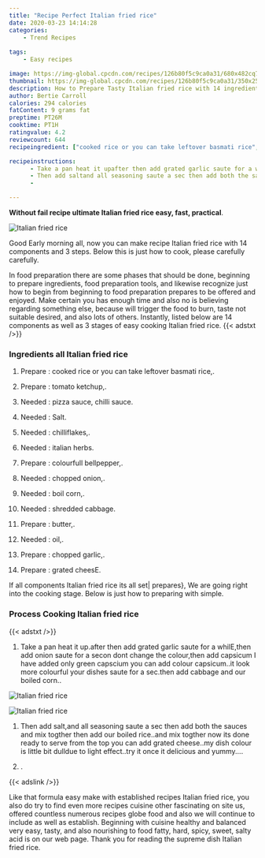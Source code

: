 ```yaml
---
title: "Recipe Perfect Italian fried rice"
date: 2020-03-23 14:14:28
categories:
    - Trend Recipes
    
tags:
    - Easy recipes

image: https://img-global.cpcdn.com/recipes/126b80f5c9ca0a31/680x482cq70/italian-fried-rice-recipe-main-photo.jpg
thumbnail: https://img-global.cpcdn.com/recipes/126b80f5c9ca0a31/350x250cq70/italian-fried-rice-recipe-main-photo.jpg
description: How to Prepare Tasty Italian fried rice with 14 ingredients and 3 stages of easy cooking.
author: Bertie Carroll
calories: 294 calories
fatContent: 9 grams fat
preptime: PT26M
cooktime: PT1H
ratingvalue: 4.2
reviewcount: 644
recipeingredient: ["cooked rice or you can take leftover basmati rice", "tomato ketchup", "pizza sauce chilli sauce", "Salt", "chilliflakes", "italian herbs", "colourfull bellpepper", "chopped onion", "boil corn", "shredded cabbage", "butter", "oil", "chopped garlic", "grated cheesE"]

recipeinstructions: 
      - Take a pan heat it upafter then add grated garlic saute for a whilEthen add onion saute for a secon dont change the colourthen add capsicum I have added only green capscium you can add colour capsicumit look more colourful your dishes saute for a secthen add cabbage and our boiled corn 
      - Then add saltand all seasoning saute a sec then add both the sauces and mix togther then add our boiled riceand mix togther now its done ready to serve from the top you can add grated cheesemy dish colour is little bit dulldue to light effecttry it once it delicious and yummy 
      - 

---
```




**Without fail recipe ultimate Italian fried rice easy, fast, practical**. 


![Italian fried rice](https://img-global.cpcdn.com/recipes/126b80f5c9ca0a31/680x482cq70/italian-fried-rice-recipe-main-photo.jpg "Italian fried rice")




Good Early morning all, now you can make recipe Italian fried rice with 14 components and 3 steps. Below this is just how to cook, please carefully carefully.

In food preparation there are some phases that should be done, beginning to prepare ingredients, food preparation tools, and likewise recognize just how to begin from beginning to food preparation prepares to be offered and enjoyed. Make certain you has enough time and also no is believing regarding something else, because will trigger the food to burn, taste not suitable desired, and also lots of others. Instantly, listed below are 14 components as well as 3 stages of easy cooking Italian fried rice.
{{< adstxt />}}

### Ingredients all Italian fried rice


1. Prepare  : cooked rice or you can take leftover basmati rice,.

1. Prepare  : tomato ketchup,.

1. Needed  : pizza sauce, chilli sauce.

1. Needed  : Salt.

1. Needed  : chilliflakes,.

1. Needed  : italian herbs.

1. Prepare  : colourfull bellpepper,.

1. Needed  : chopped onion,.

1. Needed  : boil corn,.

1. Needed  : shredded cabbage.

1. Prepare  : butter,.

1. Needed  : oil,.

1. Prepare  : chopped garlic,.

1. Prepare  : grated cheesE.



If all components Italian fried rice its all set| prepares}, We are going right into the cooking stage. Below is just how to preparing with simple.

### Process Cooking Italian fried rice

{{< adstxt />}}


1. Take a pan heat it up.after then add grated garlic saute for a whilE,then add onion saute for a secon dont change the colour,then add capsicum I have added only green capscium you can add colour capsicum..it look more colourful your dishes saute for a sec.then add cabbage and our boiled corn..



![Italian fried rice](https://img-global.cpcdn.com/steps/df83237867701a49/160x128cq70/italian-fried-rice-recipe-step-1-photo.jpg" "Italian fried rice")

![Italian fried rice](https://img-global.cpcdn.com/steps/3dc169829372ada6/160x128cq70/italian-fried-rice-recipe-step-1-photo.jpg" "Italian fried rice")



1. Then add salt,and all seasoning saute a sec then add both the sauces and mix togther then add our boiled rice..and mix togther now its done ready to serve from the top you can add grated cheese..my dish colour is little bit dulldue to light effect..try it once it delicious and yummy....



1. .





{{< adslink />}}

Like that formula easy make with established recipes Italian fried rice, you also do try to find even more recipes cuisine other fascinating on site us, offered countless numerous recipes globe food and also we will continue to include as well as establish. Beginning with cuisine healthy and balanced very easy, tasty, and also nourishing to food fatty, hard, spicy, sweet, salty acid is on our web page. Thank you for reading the supreme dish Italian fried rice.

